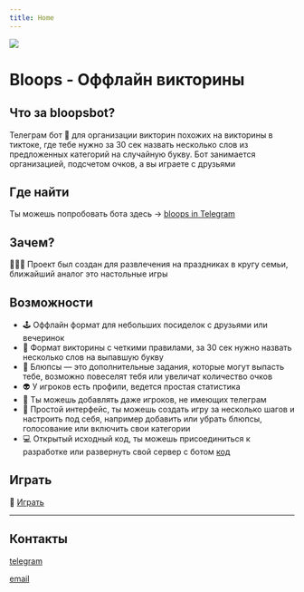 ```yaml
---
title: Home
---
```


<img
  id="main-image"
  src="https://bloops.fun/images/partywizard.gif">

# Bloops - Оффлайн викторины


## Что за bloopsbot?
Телеграм бот 🤖 для организации викторин похожих на викторины в тиктоке, где тебе нужно за 
30 сек назвать несколько слов из предложенных категорий на случайную букву. Бот занимается организацией, подсчетом очков, а вы играете с друзьями


## Где найти
Ты можешь попробовать бота здесь -> [bloops in Telegram](https://t.me/bloops_bot)

## Зачем?
🎄🎄🎄 Проект был создан для развлечения на праздниках в кругу семьи, ближайший аналог это настольные игры

## Возможности
* 🕹️ Оффлайн формат для небольших посиделок с друзьями или вечеринок
* 🎲 Формат викторины с четкими правилами, за 30 сек нужно назвать несколько слов на выпавшую букву
* 💎 Блюпсы — это дополнительные задания, которые могут выпасть тебе, возможно повеселят тебя или увеличат количество очков
* 👽 У игроков есть профили, ведется простая статистика
* 👯 Ты можешь добавлять даже игроков, не имеющих телеграм  
* 👨 Простой интерфейс, ты можешь создать игру за несколько шагов и настроить под себя, например добавить или убрать блюпсы, голосование или включить свои категории
* 💻 Открытый исходный код, ты можешь присоединиться к разработке или развернуть свой сервер с ботом [код](https://github.com/robotomize/bloopsbot)

## Играть
🚀 [Играть](https://t.me/bloops_bot)

---

## Контакты
[telegram](https://t.me/robotomize)

[email](mailto:robotomize@gmail.com)
